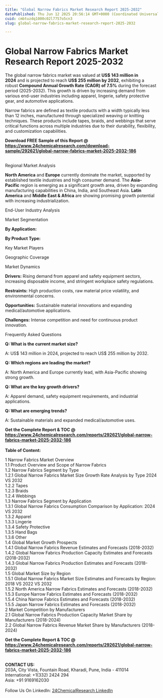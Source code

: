 ```yaml
---
title: "Global Narrow Fabrics Market Research Report 2025-2032"
datePublished: Thu Jun 12 2025 20:56:14 GMT+0000 (Coordinated Universal Time)
cuid: cmbtuzdq1000c02l7757o5cn3
slug: global-narrow-fabrics-market-research-report-2025-2032

---
```


# Global Narrow Fabrics Market Research Report 2025-2032

<p>The global narrow fabrics market was valued at <strong>US$ 143 million in 2024</strong> and is projected to reach <strong>US$ 255 million by 2032</strong>, exhibiting a robust <strong>Compound Annual Growth Rate (CAGR) of 7.5%</strong> during the forecast period (2025-2032). This growth is driven by increasing demand from various end-user industries including apparel, lingerie, safety protective gear, and automotive applications.</p><p>
</p><p>Narrow fabrics are defined as textile products with a width typically less than 12 inches, manufactured through specialized weaving or knitting techniques. These products include tapes, braids, and webbings that serve critical functions across multiple industries due to their durability, flexibility, and customization capabilities.</p><div><b>Download FREE Sample of this Report @ 
            <a href="https://www.24chemicalresearch.com/download-sample/292621/global-narrow-fabrics-market-2025-2032-186">
            https://www.24chemicalresearch.com/download-sample/292621/global-narrow-fabrics-market-2025-2032-186</a></b></div><br><p>
Regional Market Analysis</p><p>
</p><p><strong>North America</strong> and <strong>Europe</strong> currently dominate the market, supported by established textile industries and high consumer demand. The <strong>Asia-Pacific</strong> region is emerging as a significant growth area, driven by expanding manufacturing capabilities in China, India, and Southeast Asia. <strong>Latin America</strong> and <strong>Middle East &amp; Africa</strong> are showing promising growth potential with increasing industrialization.</p><p>
End-User Industry Analysis</p><p>
</p><p>
Market Segmentation</p><p>
</p><p><strong>By Application:</strong></p><p>
</p><p>
</p><p><strong>By Product Type:</strong></p><p>
</p><p>
Key Market Players</p><p>
</p><p>
Geographic Coverage</p><p>
</p><p>
Market Dynamics</p><p>
</p><p><strong>Drivers:</strong> Rising demand from apparel and safety equipment sectors, increasing disposable income, and stringent workplace safety regulations.</p><p>
</p><p><strong>Restraints:</strong> High production costs, raw material price volatility, and environmental concerns.</p><p>
</p><p><strong>Opportunities:</strong> Sustainable material innovations and expanding medical/automotive applications.</p><p>
</p><p><strong>Challenges:</strong> Intense competition and need for continuous product innovation.</p><p>
Frequently Asked Questions</p><p>
</p><p><strong>Q: What is the current market size?</strong></p><p>
A: US$ 143 million in 2024, projected to reach US$ 255 million by 2032.</p><p>
</p><p><strong>Q: Which regions are leading the market?</strong></p><p>
A: North America and Europe currently lead, with Asia-Pacific showing strong growth.</p><p>
</p><p><strong>Q: What are the key growth drivers?</strong></p><p>
A: Apparel demand, safety equipment requirements, and industrial applications.</p><p>
</p><p><strong>Q: What are emerging trends?</strong></p><p>
A: Sustainable materials and expanded medical/automotive uses.</p>

<div><b>Get the Complete Report & TOC @ 
            <a href="https://www.24chemicalresearch.com/reports/292621/global-narrow-fabrics-market-2025-2032-186">
            https://www.24chemicalresearch.com/reports/292621/global-narrow-fabrics-market-2025-2032-186</a></b></div><br>
            <b>Table of Content:</b><p>1 Narrow Fabrics Market Overview<br />
    1.1 Product Overview and Scope of Narrow Fabrics<br />
    1.2 Narrow Fabrics Segment by Type<br />
        1.2.1 Global Narrow Fabrics Market Size Growth Rate Analysis by Type 2024 VS 2032<br />
        1.2.2 Tapes<br />
        1.2.3 Braids<br />
        1.2.4 Webbings<br />
    1.3 Narrow Fabrics Segment by Application<br />
        1.3.1 Global Narrow Fabrics Consumption Comparison by Application: 2024 VS 2032<br />
        1.3.2 Apparel<br />
        1.3.3 Lingerie<br />
        1.3.4 Safety Protective<br />
        1.3.5 Hand Bags<br />
        1.3.6 Other<br />
    1.4 Global Market Growth Prospects<br />
        1.4.1 Global Narrow Fabrics Revenue Estimates and Forecasts (2018-2032)<br />
        1.4.2 Global Narrow Fabrics Production Capacity Estimates and Forecasts (2018-2032)<br />
        1.4.3 Global Narrow Fabrics Production Estimates and Forecasts (2018-2032)<br />
    1.5 Global Market Size by Region<br />
        1.5.1 Global Narrow Fabrics Market Size Estimates and Forecasts by Region: 2018 VS 2022 VS 2032<br />
        1.5.2 North America Narrow Fabrics Estimates and Forecasts (2018-2032)<br />
        1.5.3 Europe Narrow Fabrics Estimates and Forecasts (2018-2032)<br />
        1.5.4 China Narrow Fabrics Estimates and Forecasts (2018-2032)<br />
        1.5.5 Japan Narrow Fabrics Estimates and Forecasts (2018-2032)<br />
2 Market Competition by Manufacturers<br />
    2.1 Global Narrow Fabrics Production Capacity Market Share by Manufacturers (2018-2024)<br />
    2.2 Global Narrow Fabrics Revenue Market Share by Manufacturers (2018-2024)<br />
 </p>

<div><b>Get the Complete Report & TOC @ 
            <a href="https://www.24chemicalresearch.com/reports/292621/global-narrow-fabrics-market-2025-2032-186">
            https://www.24chemicalresearch.com/reports/292621/global-narrow-fabrics-market-2025-2032-186</a></b></div><br>

<b>CONTACT US:</b><br>
            203A, City Vista, Fountain Road, Kharadi, Pune, India - 411014<br>
            International: +1(332) 2424 294<br>
            Asia: +91 9169162030 <br><br>
            Follow Us On LinkedIn: <a href="https://www.linkedin.com/company/24chemicalresearch/">24ChemicalResearch LinkedIn</a>